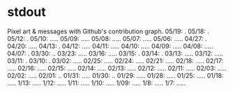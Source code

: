 # stdout
Pixel art &amp; messages with Github's contribution graph.
05/19: .
05/18: .
05/12: .
05/10: .....
05/09: .....
05/08: .....
05/07: .....
05/06: .....
04/27: .
04/20: .....
04/13: .
04/12: .....
04/11: .....
04/10: .....
04/09: .....
04/08: .....
04/07: .
03/30: ..
03/23: .....
03/16: .....
03/15: .
03/14: .
03/13: .....
03/12: .....
03/11: .
03/10: .
03/02: .....
02/25: .....
02/24: .....
02/21: .....
02/18: .....
02/17: .....
02/16: .....
02/15: .....
02/14: .....
02/13: .....
02/12: .....
02/11: .....
02/03: .....
02/02: .....
02/01: ..
01/31: .....
01/30: ..
01/29: .....
01/28: .....
01/25: .....
01/18: .....
1/13: .....
1/12: .....
1/11: .....
1/10: .....
1/09: .....
1/8: .....
1/7: .....


